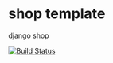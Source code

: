 # shop template

django shop


[![Build Status](https://travis-ci.org/tidders2000/ecomerce.svg?branch=master)](https://travis-ci.org/tidders2000/ecomerce)



 